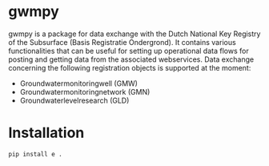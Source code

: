 # gwmpy
gwmpy is a package for data exchange with the Dutch National Key Registry of the Subsurface (Basis Registratie Ondergrond). It contains various functionalities that can be useful for setting up operational data flows for posting and getting data from the associated webservices. Data exchange concerning the following registration objects is supported at the moment:

- Groundwatermonitoringwell (GMW)
- Groundwatermonitoringnetwork (GMN)
- Groundwaterlevelresearch (GLD)
 
# Installation
 
 `pip install e .`
